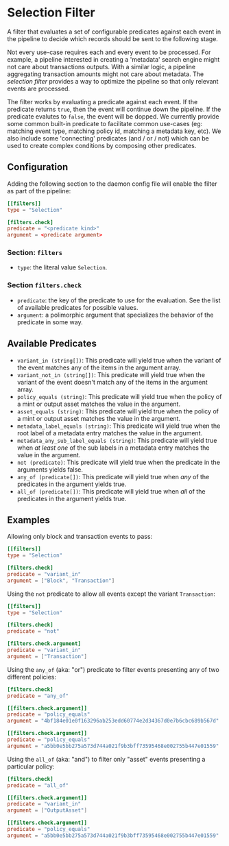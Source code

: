 # Selection Filter

A filter that evaluates a set of configurable predicates against each event in the pipeline to decide which records should be sent to the following stage.

Not every use-case requires each and every event to be processed. For example, a pipeline interested in creating a 'metadata' search engine might not care about transactions outputs. With a similar logic, a pipeline aggregating transaction amounts might not care about metadata. The _selection filter_ provides a way to optimize the pipeline so that only relevant events are processed.

The filter works by evaluating a predicate against each event. If the predicate returns `true`, then the event will continue down the pipeline. If the predicate evalutes to `false`, the event will be dopped. We currently provide some common built-in predicate to facilitate common use-cases (eg: matching event type, matching policy id, matching a metadata key, etc). We also include some 'connecting' predicates (and / or / not) which can be used to create complex conditions by composing other predicates.

## Configuration

Adding the following section to the daemon config file will enable the filter as part of the pipeline:

```toml
[[filters]]
type = "Selection"

[filters.check]
predicate = "<predicate kind>"
argument = <predicate argument>
```

### Section: `filters`

- `type`: the literal value `Selection`.

### Section `filters.check`

- `predicate`: the key of the predicate to use for the evaluation. See the list of available predicates for possible values.
- `argument`: a polimorphic argument that specializes the behavior of the predicate in some way.

## Available Predicates

- `variant_in (string[])`: This predicate will yield true when the variant of the event matches any of the items in the argument array.
- `variant_not_in (string[])`: This predicate will yield true when the variant of the event doesn't match any of the items in the argument array.
- `policy_equals (string)`: This predicate will yield true when the policy of a mint or output asset matches the value in the argument.
- `asset_equals (string)`: This predicate will yield true when the policy of a mint or output asset matches the value in the argument.
- `metadata_label_equals (string)`: This predicate will yield true when the root label of a metadata entry matches the value in the argument.
- `metadata_any_sub_label_equals (string)`: This predicate will yield true when _at least one_ of the sub labels in a metadata entry matches the value in the argument.
- `not (predicate)`: This predicate will yield true when the predicate in the arguments yields false.
- `any_of (predicate[])`: This predicate will yield true when _any_ of the predicates in the argument yields true.
- `all_of (predicate[])`: This predicate will yield true when _all_ of the predicates in the argument yields true.

## Examples

Allowing only block and transaction events to pass:

```toml
[[filters]]
type = "Selection"

[filters.check]
predicate = "variant_in"
argument = ["Block", "Transaction"]
```

Using the `not` predicate to allow all events except the variant `Transaction`:

```toml
[[filters]]
type = "Selection"

[filters.check]
predicate = "not"

[filters.check.argument]
predicate = "variant_in"
argument = ["Transaction"]
```

Using the `any_of` (aka: "or") predicate to filter events presenting any of two different policies:

```toml
[filters.check]
predicate = "any_of"

[[filters.check.argument]]
predicate = "policy_equals"
argument = "4bf184e01e0f163296ab253edd60774e2d34367d0e7b6cbc689b567d"

[[filters.check.argument]]
predicate = "policy_equals"
argument = "a5bb0e5bb275a573d744a021f9b3bff73595468e002755b447e01559"
```

Using the `all_of` (aka: "and") to filter only "asset" events presenting a particular policy:

```toml
[filters.check]
predicate = "all_of"

[[filters.check.argument]]
predicate = "variant_in"
argument = ["OutputAsset"]

[[filters.check.argument]]
predicate = "policy_equals"
argument = "a5bb0e5bb275a573d744a021f9b3bff73595468e002755b447e01559"
```
